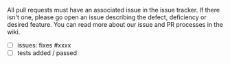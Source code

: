 All pull requests must have an associated issue in the issue tracker. 
If there isn't one, please go open an issue describing the defect, deficiency or desired feature. 
You can read more about our issue and PR processes in the wiki.

- [ ] issues: fixes #xxxx
- [ ] tests added / passed
